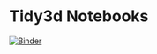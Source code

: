# Tidy3d Notebooks

[![Binder](https://mybinder.org/badge_logo.svg)](https://mybinder.org/v2/gh/flexcompute/Tidy3D-docs/notebooks/HEAD?filepath=notebooks)
